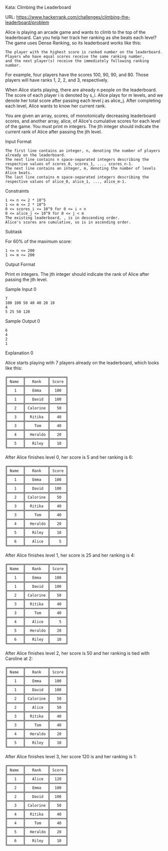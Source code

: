 Kata: Climbing the Leaderboard

URL: https://www.hackerrank.com/challenges/climbing-the-leaderboard/problem

Alice is playing an arcade game and wants to climb to the top of the leaderboard. Can you help her track her ranking as she beats each level? The game uses Dense Ranking, so its leaderboard works like this:

    The player with the highest score is ranked number on the leaderboard.
    Players who have equal scores receive the same ranking number, 
    and the next player(s) receive the immediately following ranking number.

For example, four players have the scores 100, 90, 90, and 80. Those players will have ranks 1, 2, 2, and 3, respectively.

When Alice starts playing, there are already n people on the leaderboard. The score of each player i is denoted by s_i. Alice plays for m levels, and we denote her total score after passing each level j as alice_j. After completing each level, Alice wants to know her current rank.

You are given an array, scores, of monotonically decreasing leaderboard scores, and another array, alice, of Alice's cumulative scores for each level of the game. You must print m integers. The jth integer should indicate the current rank of Alice after passing the jth level.

Input Format

    The first line contains an integer, n, denoting the number of players already on the leaderboard.
    The next line contains n space-separated integers describing the respective values of scores_0, scores_1, ..., scores_n-1.
    The next line contains an integer, m, denoting the number of levels Alice beats.
    The last line contains m space-separated integers describing the respective values of alice_0, alice_1, ..., alice_m-1.

Constraints

    1 <= n <= 2 * 10^5
    1 <= m <= 2 * 10^5
    0 <= scores_i <= 10^9 for 0 <= i < n
    0 <= alice_j <= 10^9 for 0 <= j < m
    The existing leaderboard, , is in descending order.
    Alice's scores are cumulative, so is in ascending order.
    

Subtask

For 60% of the maximum score:

    1 <= n <= 200
    1 <= m <= 200

Output Format

Print m integers. The jth integer should indicate the rank of Alice after passing the jth level.

Sample Input 0

    7
    100 100 50 40 40 20 10
    4
    5 25 50 120
    
Sample Output 0
    
    6
    4
    2
    1

Explanation 0

Alice starts playing with 7 players already on the leaderboard, which looks like this:

    ╔═══════╦══════════╦═══════╗
    ║ Name  ║   Rank   ║ Score ║
    ╠═══════╬══════════╬═══════╣
    ║   1   ║   Emma   ║  100  ║
    ╠═══════╬══════════╬═══════╣
    ║   1   ║   David  ║  100  ║
    ╠═══════╬══════════╬═══════╣
    ║   2   ║ Calorine ║   50  ║
    ╠═══════╬══════════╬═══════╣
    ║   3   ║  Ritika  ║   40  ║
    ╠═══════╬══════════╬═══════╣
    ║   3   ║    Tom   ║   40  ║
    ╠═══════╬══════════╬═══════╣
    ║   4   ║  Heraldo ║   20  ║
    ╠═══════╬══════════╬═══════╣
    ║   5   ║   Riley  ║   10  ║
    ╚═══════╩══════════╩═══════╝


After Alice finishes level 0, her score is 5 and her ranking is 6:

    ╔═══════╦══════════╦═══════╗
    ║ Name  ║   Rank   ║ Score ║
    ╠═══════╬══════════╬═══════╣
    ║   1   ║   Emma   ║  100  ║
    ╠═══════╬══════════╬═══════╣
    ║   1   ║   David  ║  100  ║
    ╠═══════╬══════════╬═══════╣
    ║   2   ║ Calorine ║   50  ║
    ╠═══════╬══════════╬═══════╣
    ║   3   ║  Ritika  ║   40  ║
    ╠═══════╬══════════╬═══════╣
    ║   3   ║    Tom   ║   40  ║
    ╠═══════╬══════════╬═══════╣
    ║   4   ║  Heraldo ║   20  ║
    ╠═══════╬══════════╬═══════╣
    ║   5   ║   Riley  ║   10  ║
    ╠═══════╬══════════╬═══════╣
    ║   6   ║   Alice  ║    5  ║
    ╚═══════╩══════════╩═══════╝

After Alice finishes level 1, her score is 25 and her ranking is 4:

    ╔═══════╦══════════╦═══════╗
    ║ Name  ║   Rank   ║ Score ║
    ╠═══════╬══════════╬═══════╣
    ║   1   ║   Emma   ║  100  ║
    ╠═══════╬══════════╬═══════╣
    ║   1   ║   David  ║  100  ║
    ╠═══════╬══════════╬═══════╣
    ║   2   ║ Calorine ║   50  ║
    ╠═══════╬══════════╬═══════╣
    ║   3   ║  Ritika  ║   40  ║
    ╠═══════╬══════════╬═══════╣
    ║   3   ║    Tom   ║   40  ║
    ╠═══════╬══════════╬═══════╣
    ║   4   ║   Alice  ║    5  ║
    ╠═══════╬══════════╬═══════╣
    ║   5   ║  Heraldo ║   20  ║
    ╠═══════╬══════════╬═══════╣
    ║   6   ║   Riley  ║   10  ║
    ╚═══════╩══════════╩═══════╝

After Alice finishes level 2, her score is 50 and her ranking is tied with Caroline at 2:

    ╔═══════╦══════════╦═══════╗
    ║ Name  ║   Rank   ║ Score ║
    ╠═══════╬══════════╬═══════╣
    ║   1   ║   Emma   ║  100  ║
    ╠═══════╬══════════╬═══════╣
    ║   1   ║   David  ║  100  ║
    ╠═══════╬══════════╬═══════╣
    ║   2   ║ Calorine ║   50  ║
    ╠═══════╬══════════╬═══════╣
    ║   2   ║   Alice  ║   50  ║
    ╠═══════╬══════════╬═══════╣
    ║   3   ║  Ritika  ║   40  ║
    ╠═══════╬══════════╬═══════╣
    ║   3   ║    Tom   ║   40  ║
    ╠═══════╬══════════╬═══════╣
    ║   4   ║  Heraldo ║   20  ║
    ╠═══════╬══════════╬═══════╣
    ║   5   ║   Riley  ║   10  ║
    ╚═══════╩══════════╩═══════╝

After Alice finishes level 3, her score 120 is and her ranking is 1:

    ╔═══════╦══════════╦═══════╗
    ║ Name  ║   Rank   ║ Score ║
    ╠═══════╬══════════╬═══════╣
    ║   1   ║   Alice  ║  120  ║
    ╠═══════╬══════════╬═══════╣
    ║   2   ║   Emma   ║  100  ║
    ╠═══════╬══════════╬═══════╣
    ║   2   ║   David  ║  100  ║
    ╠═══════╬══════════╬═══════╣
    ║   3   ║ Calorine ║   50  ║
    ╠═══════╬══════════╬═══════╣
    ║   4   ║  Ritika  ║   40  ║
    ╠═══════╬══════════╬═══════╣
    ║   4   ║    Tom   ║   40  ║
    ╠═══════╬══════════╬═══════╣
    ║   5   ║  Heraldo ║   20  ║
    ╠═══════╬══════════╬═══════╣
    ║   6   ║   Riley  ║   10  ║
    ╚═══════╩══════════╩═══════╝


